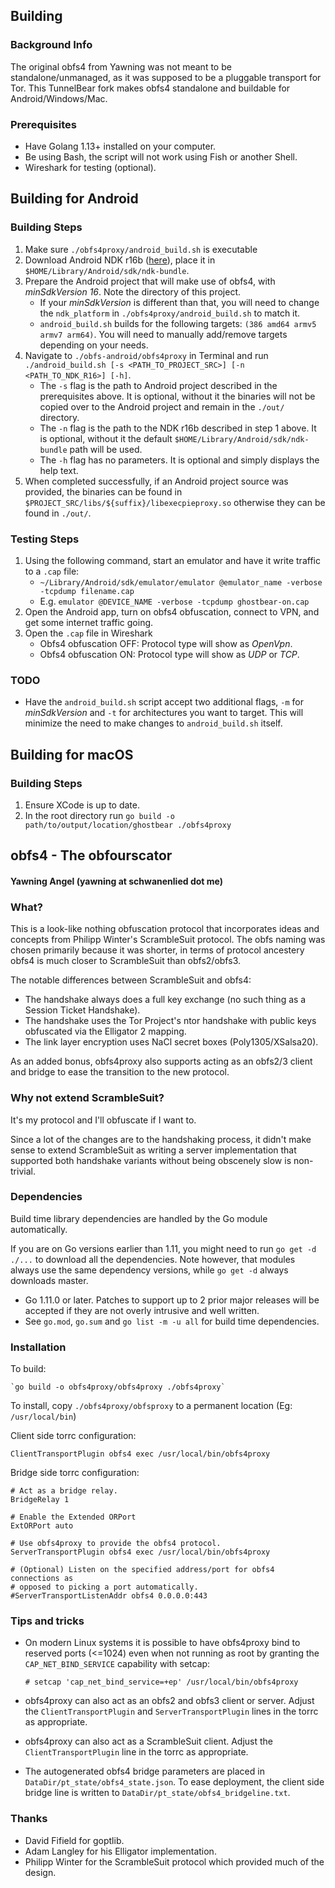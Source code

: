 ## Building

### Background Info
The original obfs4 from Yawning was not meant to be standalone/unmanaged, as it was supposed to be a pluggable transport for Tor. This TunnelBear fork makes obfs4 standalone and buildable for Android/Windows/Mac.

### Prerequisites
* Have Golang 1.13+ installed on your computer.
* Be using Bash, the script will not work using Fish or another Shell.
* Wireshark for testing (optional).

## Building for Android

### Building Steps
1. Make sure `./obfs4proxy/android_build.sh` is executable
2. Download Android NDK r16b ([here](https://developer.android.com/ndk/downloads/revision_history.html)), place it in `$HOME/Library/Android/sdk/ndk-bundle`.
3. Prepare the Android project that will make use of obfs4, with _minSdkVersion 16_. Note the directory of this project.
   * If your _minSdkVersion_ is different than that, you will need to change the `ndk_platform` in `./obfs4proxy/android_build.sh` to match it.
   * `android_build.sh` builds for the following targets: `(386 amd64 armv5 armv7 arm64)`. You will need to manually add/remove targets depending on your needs.
4. Navigate to `./obfs-android/obfs4proxy` in Terminal and run `./android_build.sh [-s <PATH_TO_PROJECT_SRC>] [-n <PATH_TO_NDK_R16>] [-h]`.
   * The `-s` flag is the path to Android project described in the prerequisites above. It is optional, without it the binaries will not be copied over to the Android project and remain in the `./out/` directory.
   * The `-n` flag is the path to the NDK r16b described in step 1 above. It is optional, without it the default `$HOME/Library/Android/sdk/ndk-bundle` path will be used.
   * The `-h` flag has no parameters. It is optional and simply displays the help text.
5. When completed successfully, if an Android project source was provided, the binaries can be found in `$PROJECT_SRC/libs/${suffix}/libexecpieproxy.so` otherwise they can be found in `./out/`.

### Testing Steps
1. Using the following command, start an emulator and have it write traffic to a `.cap` file:
    * `~/Library/Android/sdk/emulator/emulator @emulator_name -verbose -tcpdump filename.cap`
    * E.g. `emulator @DEVICE_NAME -verbose -tcpdump ghostbear-on.cap`
2. Open the Android app, turn on obfs4 obfuscation, connect to VPN, and get some internet traffic going.
3. Open the `.cap` file in Wireshark
    * Obfs4 obfuscation OFF: Protocol type will show as _OpenVpn_.
    * Obfs4 obfuscation ON: Protocol type will show as _UDP_ or _TCP_.

### TODO
* Have the `android_build.sh` script accept two additional flags, `-m` for _minSdkVersion_ and `-t` for architectures you want to target. This will minimize the need to make changes to `android_build.sh` itself.

## Building for macOS

### Building Steps
1. Ensure XCode is up to date.
2. In the root directory run `go build -o path/to/output/location/ghostbear ./obfs4proxy`

## obfs4 - The obfourscator
#### Yawning Angel (yawning at schwanenlied dot me)

### What?

This is a look-like nothing obfuscation protocol that incorporates ideas and
concepts from Philipp Winter's ScrambleSuit protocol.  The obfs naming was
chosen primarily because it was shorter, in terms of protocol ancestery obfs4
is much closer to ScrambleSuit than obfs2/obfs3.

The notable differences between ScrambleSuit and obfs4:

 * The handshake always does a full key exchange (no such thing as a Session
   Ticket Handshake).
 * The handshake uses the Tor Project's ntor handshake with public keys
   obfuscated via the Elligator 2 mapping.
 * The link layer encryption uses NaCl secret boxes (Poly1305/XSalsa20).

As an added bonus, obfs4proxy also supports acting as an obfs2/3 client and
bridge to ease the transition to the new protocol.

### Why not extend ScrambleSuit?

It's my protocol and I'll obfuscate if I want to.

Since a lot of the changes are to the handshaking process, it didn't make sense
to extend ScrambleSuit as writing a server implementation that supported both
handshake variants without being obscenely slow is non-trivial.

### Dependencies

Build time library dependencies are handled by the Go module automatically.

If you are on Go versions earlier than 1.11, you might need to run `go get -d
./...` to download all the dependencies. Note however, that modules always use
the same dependency versions, while `go get -d` always downloads master.

 * Go 1.11.0 or later. Patches to support up to 2 prior major releases will
   be accepted if they are not overly intrusive and well written.
 * See `go.mod`, `go.sum` and `go list -m -u all` for build time dependencies.

### Installation

To build:

	`go build -o obfs4proxy/obfs4proxy ./obfs4proxy`

To install, copy `./obfs4proxy/obfsproxy` to a permanent location
(Eg: `/usr/local/bin`)

Client side torrc configuration:
```
ClientTransportPlugin obfs4 exec /usr/local/bin/obfs4proxy
```

Bridge side torrc configuration:
```
# Act as a bridge relay.
BridgeRelay 1

# Enable the Extended ORPort
ExtORPort auto

# Use obfs4proxy to provide the obfs4 protocol.
ServerTransportPlugin obfs4 exec /usr/local/bin/obfs4proxy

# (Optional) Listen on the specified address/port for obfs4 connections as
# opposed to picking a port automatically.
#ServerTransportListenAddr obfs4 0.0.0.0:443
```

### Tips and tricks

 * On modern Linux systems it is possible to have obfs4proxy bind to reserved
   ports (<=1024) even when not running as root by granting the
   `CAP_NET_BIND_SERVICE` capability with setcap:

   `# setcap 'cap_net_bind_service=+ep' /usr/local/bin/obfs4proxy`

 * obfs4proxy can also act as an obfs2 and obfs3 client or server.  Adjust the
   `ClientTransportPlugin` and `ServerTransportPlugin` lines in the torrc as
   appropriate.

 * obfs4proxy can also act as a ScrambleSuit client.  Adjust the
   `ClientTransportPlugin` line in the torrc as appropriate.

 * The autogenerated obfs4 bridge parameters are placed in
   `DataDir/pt_state/obfs4_state.json`.  To ease deployment, the client side
   bridge line is written to `DataDir/pt_state/obfs4_bridgeline.txt`.

### Thanks

 * David Fifield for goptlib.
 * Adam Langley for his Elligator implementation.
 * Philipp Winter for the ScrambleSuit protocol which provided much of the
   design.
